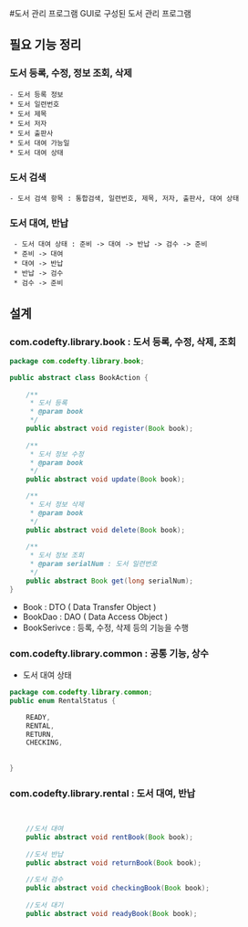 #도서 관리 프로그램
GUI로 구성된 도서 관리 프로그램

## 필요 기능 정리
### 도서 등록, 수정, 정보 조회, 삭제
	- 도서 등록 정보
	* 도서 일련번호
	* 도서 제목
	* 도서 저자
	* 도서 출판사
	* 도서 대여 가능일
	* 도서 대여 상태

### 도서 검색
	- 도서 검색 항목 : 통합검색, 일련번호, 제목, 저자, 출판사, 대여 상태


### 도서 대여, 반납
	 - 도서 대여 상태 : 준비 -> 대여 -> 반납 -> 검수 -> 준비
	 * 준비 -> 대여
	 * 대여 -> 반납
	 * 반납 -> 검수
	 * 검수 -> 준비

## 설계
### com.codefty.library.book : 도서 등록, 수정, 삭제, 조회 
```java
package com.codefty.library.book;

public abstract class BookAction {
	
	/**
	 * 도서 등록
	 * @param book
	 */
	public abstract void register(Book book);
	
	/**
	 * 도서 정보 수정
	 * @param book
	 */
	public abstract void update(Book book);

	/**
	 * 도서 정보 삭제
	 * @param book
	 */
	public abstract void delete(Book book);
	
	/**
	 * 도서 정보 조회
	 * @param serialNum : 도서 일련번호
	 */
	public abstract Book get(long serialNum);
}
```

- Book : DTO ( Data Transfer Object )
- BookDao : DAO ( Data Access Object )
- BookSerivce : 등록, 수정, 삭제 등의 기능을 수행


### com.codefty.library.common : 공통 기능, 상수
- 도서 대여 상태
```java
package com.codefty.library.common;
public enum RentalStatus {

	READY,
	RENTAL,
	RETURN,
	CHECKING,
	
	
}
```

### com.codefty.library.rental : 도서 대여, 반납
```java


	//도서 대여
	public abstract void rentBook(Book book);
	
	//도서 반납
	public abstract void returnBook(Book book);
	
	//도서 검수
	public abstract void checkingBook(Book book);
	
	//도서 대기
	public abstract void readyBook(Book book);

```








